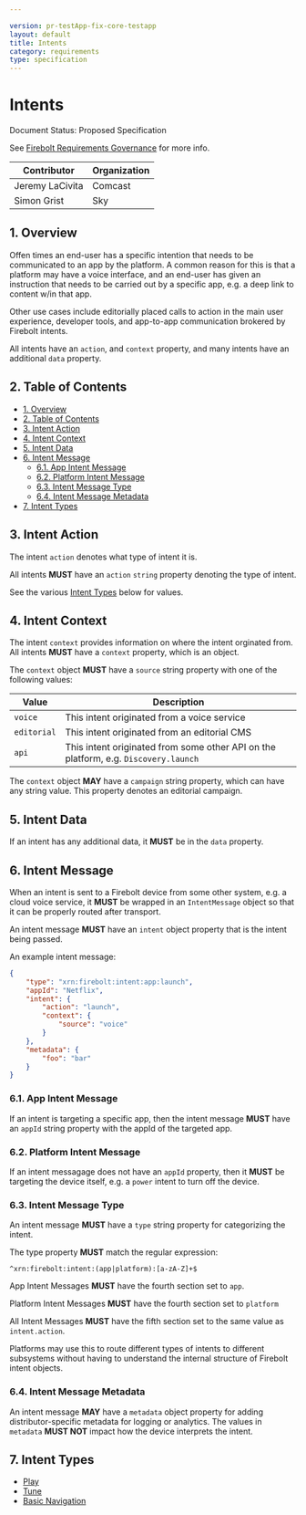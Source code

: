 ```yaml
---

version: pr-testApp-fix-core-testapp
layout: default
title: Intents
category: requirements
type: specification
---
```

# Intents

Document Status: Proposed Specification 

See [Firebolt Requirements Governance](../../governance) for more info. 

| Contributor     | Organization |
| --------------- | ------------ |
| Jeremy LaCivita | Comcast      |
| Simon Grist     | Sky          |


## 1. Overview
Offen times an end-user has a specific intention that needs to be communicated 
to an app by the platform. A common reason for this is that a platform may have 
a voice interface, and an end-user has given an instruction that needs to be 
carried out by a specific app, e.g. a deep link to content w/in that app. 

Other use cases include editorially placed calls to action in the main user 
experience, developer tools, and app-to-app communication brokered by Firebolt 
intents. 

All intents have an `action`, and `context` property, and many intents have an 
additional `data` property. 

## 2. Table of Contents
- [1. Overview](#1-overview)
- [2. Table of Contents](#2-table-of-contents)
- [3. Intent Action](#3-intent-action)
- [4. Intent Context](#4-intent-context)
- [5. Intent Data](#5-intent-data)
- [6. Intent Message](#6-intent-message)
  - [6.1. App Intent Message](#61-app-intent-message)
  - [6.2. Platform Intent Message](#62-platform-intent-message)
  - [6.3. Intent Message Type](#63-intent-message-type)
  - [6.4. Intent Message Metadata](#64-intent-message-metadata)
- [7. Intent Types](#7-intent-types)

## 3. Intent Action
The intent `action` denotes what type of intent it is. 

All intents **MUST** have an `action` `string` property denoting the type of intent. 

See the various [Intent Types](#intent-types) below for values. 

## 4. Intent Context

The intent `context` provides information on where the intent orginated from. 
All intents **MUST** have a `context` property, which is an object. 

The `context` object **MUST** have a `source` string property with one of the 
following values: 

 | Value       | Description                                                                         |
 |-------------|-------------------------------------------------------------------------------------|
 | `voice`     | This intent originated from a voice service                                         |
 | `editorial` | This intent originated from an editorial CMS                                        |
 | `api`       | This intent originated from some other API on the platform, e.g. `Discovery.launch` |

The `context` object **MAY** have a `campaign` string property, which can have 
any string value. This property denotes an editorial campaign. 

## 5. Intent Data
If an intent has any additional data, it **MUST** be in the `data` property. 

## 6. Intent Message
When an intent is sent to a Firebolt device from some other system, e.g. a cloud voice service, it **MUST** be wrapped in an `IntentMessage` object so that it can be properly routed after transport.

An intent message **MUST** have an `intent` object property that is the intent being passed.

An example intent message:

```json
{
    "type": "xrn:firebolt:intent:app:launch",
    "appId": "Netflix",
    "intent": {
        "action": "launch",
        "context": {
            "source": "voice"
        }
    },
    "metadata": {
        "foo": "bar"
    }
}
```

### 6.1. App Intent Message
If an intent is targeting a specific app, then the intent message **MUST** have an `appId` string property with the appId of the targeted app.

### 6.2. Platform Intent Message
If an intent messagage does not have an `appId` property, then it **MUST** be targeting the device itself, e.g. a `power` intent to turn off the device.

### 6.3. Intent Message Type
An intent message **MUST** have a `type` string property for categorizing the intent.

The type property **MUST** match the regular expression:

```regex
^xrn:firebolt:intent:(app|platform):[a-zA-Z]+$
```

App Intent Messages **MUST** have the fourth section set to `app`.

Platform Intent Messages **MUST** have the fourth section set to `platform`

All Intent Messages **MUST** have the fifth section set to the same value as `intent.action`.

Platforms may use this to route different types of intents to different subsystems without having to understand the internal structure of Firebolt intent objects.

### 6.4. Intent Message Metadata
An intent message **MAY** have a `metadata` object property for adding distributor-specific metadata for logging or analytics. The values in `metadata` **MUST NOT** impact how the device interprets the intent.

## 7. Intent Types

- [Play](./play)
- [Tune](./tune)
- [Basic Navigation](./navigation)
  